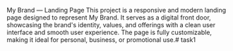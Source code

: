 My Brand — Landing Page
This project is a responsive and modern landing page designed to represent My Brand. It serves as a digital front door, showcasing the brand's identity, values, and offerings with a clean user interface and smooth user experience. The page is fully customizable, making it ideal for personal, business, or promotional use.# task1
